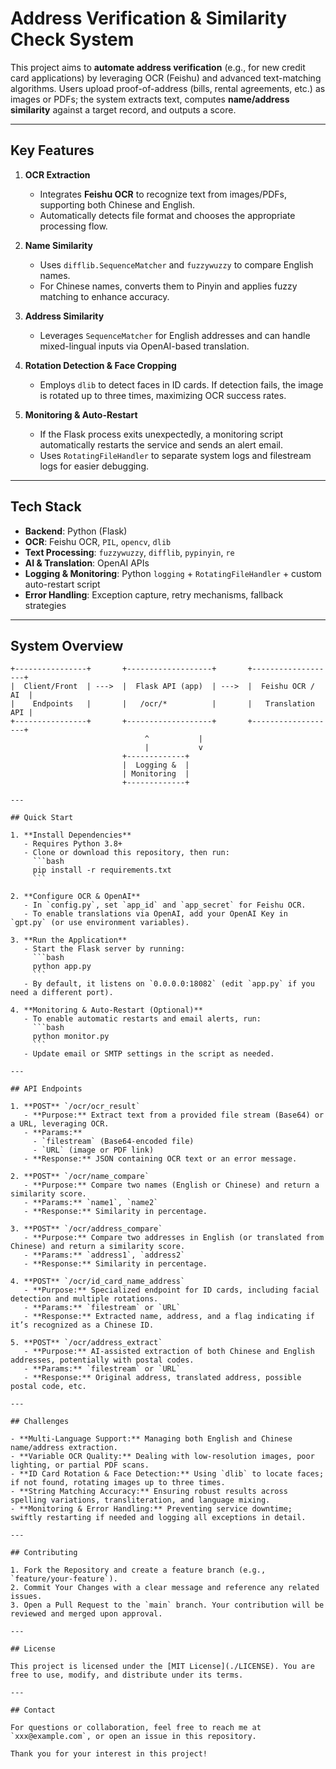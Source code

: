 # Address Verification & Similarity Check System

This project aims to **automate address verification** (e.g., for new credit card applications) by leveraging OCR (Feishu) and advanced text-matching algorithms. Users upload proof-of-address (bills, rental agreements, etc.) as images or PDFs; the system extracts text, computes **name/address similarity** against a target record, and outputs a score.

---

## Key Features

1. **OCR Extraction**  
   - Integrates **Feishu OCR** to recognize text from images/PDFs, supporting both Chinese and English.  
   - Automatically detects file format and chooses the appropriate processing flow.

2. **Name Similarity**  
   - Uses `difflib.SequenceMatcher` and `fuzzywuzzy` to compare English names.  
   - For Chinese names, converts them to Pinyin and applies fuzzy matching to enhance accuracy.

3. **Address Similarity**  
   - Leverages `SequenceMatcher` for English addresses and can handle mixed-lingual inputs via OpenAI-based translation.

4. **Rotation Detection & Face Cropping**  
   - Employs `dlib` to detect faces in ID cards. If detection fails, the image is rotated up to three times, maximizing OCR success rates.

5. **Monitoring & Auto-Restart**  
   - If the Flask process exits unexpectedly, a monitoring script automatically restarts the service and sends an alert email.  
   - Uses `RotatingFileHandler` to separate system logs and filestream logs for easier debugging.

---

## Tech Stack

- **Backend**: Python (Flask)  
- **OCR**: Feishu OCR, `PIL`, `opencv`, `dlib`  
- **Text Processing**: `fuzzywuzzy`, `difflib`, `pypinyin`, `re`  
- **AI & Translation**: OpenAI APIs  
- **Logging & Monitoring**: Python `logging` + `RotatingFileHandler` + custom auto-restart script  
- **Error Handling**: Exception capture, retry mechanisms, fallback strategies  

---

## System Overview

```text
+----------------+       +-------------------+       +-------------------+
|  Client/Front  | --->  |  Flask API (app)  | --->  |  Feishu OCR / AI  |
|    Endpoints   |       |   /ocr/*          |       |   Translation API |
+----------------+       +-------------------+       +-------------------+
                              ^           |
                              |           v
                         +-------------+
                         |  Logging &  |
                         | Monitoring  |
                         +-------------+

---

## Quick Start

1. **Install Dependencies**  
   - Requires Python 3.8+  
   - Clone or download this repository, then run:
     ```bash
     pip install -r requirements.txt
     ```

2. **Configure OCR & OpenAI**  
   - In `config.py`, set `app_id` and `app_secret` for Feishu OCR.  
   - To enable translations via OpenAI, add your OpenAI Key in `gpt.py` (or use environment variables).

3. **Run the Application**  
   - Start the Flask server by running:
     ```bash
     python app.py
     ```
   - By default, it listens on `0.0.0.0:18082` (edit `app.py` if you need a different port).

4. **Monitoring & Auto-Restart (Optional)**  
   - To enable automatic restarts and email alerts, run:
     ```bash
     python monitor.py
     ```
   - Update email or SMTP settings in the script as needed.

---

## API Endpoints

1. **POST** `/ocr/ocr_result`  
   - **Purpose:** Extract text from a provided file stream (Base64) or a URL, leveraging OCR.  
   - **Params:**  
     - `filestream` (Base64-encoded file)  
     - `URL` (image or PDF link)  
   - **Response:** JSON containing OCR text or an error message.

2. **POST** `/ocr/name_compare`  
   - **Purpose:** Compare two names (English or Chinese) and return a similarity score.  
   - **Params:** `name1`, `name2`  
   - **Response:** Similarity in percentage.

3. **POST** `/ocr/address_compare`  
   - **Purpose:** Compare two addresses in English (or translated from Chinese) and return a similarity score.  
   - **Params:** `address1`, `address2`  
   - **Response:** Similarity in percentage.

4. **POST** `/ocr/id_card_name_address`  
   - **Purpose:** Specialized endpoint for ID cards, including facial detection and multiple rotations.  
   - **Params:** `filestream` or `URL`  
   - **Response:** Extracted name, address, and a flag indicating if it’s recognized as a Chinese ID.

5. **POST** `/ocr/address_extract`  
   - **Purpose:** AI-assisted extraction of both Chinese and English addresses, potentially with postal codes.  
   - **Params:** `filestream` or `URL`  
   - **Response:** Original address, translated address, possible postal code, etc.

---

## Challenges

- **Multi-Language Support:** Managing both English and Chinese name/address extraction.  
- **Variable OCR Quality:** Dealing with low-resolution images, poor lighting, or partial PDF scans.  
- **ID Card Rotation & Face Detection:** Using `dlib` to locate faces; if not found, rotating images up to three times.  
- **String Matching Accuracy:** Ensuring robust results across spelling variations, transliteration, and language mixing.  
- **Monitoring & Error Handling:** Preventing service downtime; swiftly restarting if needed and logging all exceptions in detail.

---

## Contributing

1. Fork the Repository and create a feature branch (e.g., `feature/your-feature`).  
2. Commit Your Changes with a clear message and reference any related issues.  
3. Open a Pull Request to the `main` branch. Your contribution will be reviewed and merged upon approval.

---

## License

This project is licensed under the [MIT License](./LICENSE). You are free to use, modify, and distribute under its terms.

---

## Contact

For questions or collaboration, feel free to reach me at `xxx@example.com`, or open an issue in this repository.

Thank you for your interest in this project!
